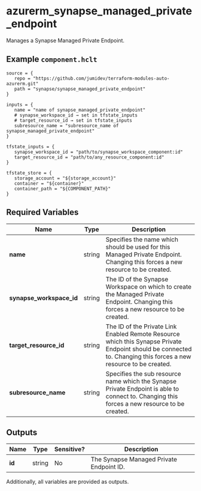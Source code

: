# azurerm_synapse_managed_private_endpoint

Manages a Synapse Managed Private Endpoint.

## Example `component.hclt`

```hcl
source = {
   repo = "https://github.com/jumidev/terraform-modules-auto-azurerm.git"   
   path = "synapse/synapse_managed_private_endpoint"   
}

inputs = {
   name = "name of synapse_managed_private_endpoint"   
   # synapse_workspace_id → set in tfstate_inputs
   # target_resource_id → set in tfstate_inputs
   subresource_name = "subresource_name of synapse_managed_private_endpoint"   
}

tfstate_inputs = {
   synapse_workspace_id = "path/to/synapse_workspace_component:id"   
   target_resource_id = "path/to/any_resource_component:id"   
}

tfstate_store = {
   storage_account = "${storage_account}"   
   container = "${container}"   
   container_path = "${COMPONENT_PATH}"   
}

```

## Required Variables

| Name | Type |  Description |
| ---- | --------- |  ----------- |
| **name** | string |  Specifies the name which should be used for this Managed Private Endpoint. Changing this forces a new resource to be created. | 
| **synapse_workspace_id** | string |  The ID of the Synapse Workspace on which to create the Managed Private Endpoint. Changing this forces a new resource to be created. | 
| **target_resource_id** | string |  The ID of the Private Link Enabled Remote Resource which this Synapse Private Endpoint should be connected to. Changing this forces a new resource to be created. | 
| **subresource_name** | string |  Specifies the sub resource name which the Synapse Private Endpoint is able to connect to. Changing this forces a new resource to be created. | 



## Outputs

| Name | Type | Sensitive? | Description |
| ---- | ---- | --------- | --------- |
| **id** | string | No  | The Synapse Managed Private Endpoint ID. | 

Additionally, all variables are provided as outputs.
